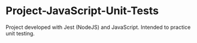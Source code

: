 # Project-JavaScript-Unit-Tests
Project developed with Jest (NodeJS) and JavaScript. Intended to practice unit testing.
